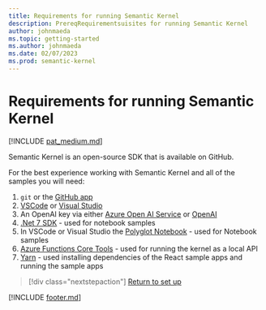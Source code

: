 ```yaml
---
title: Requirements for running Semantic Kernel
description: PrereqRequirementsuisites for running Semantic Kernel
author: johnmaeda
ms.topic: getting-started
ms.author: johnmaeda
ms.date: 02/07/2023
ms.prod: semantic-kernel
---
```

# Requirements for running Semantic Kernel

[!INCLUDE [pat_medium.md](../includes/pat_medium.md)]

Semantic Kernel is an open-source SDK that is available on GitHub.  

For the best experience working with Semantic Kernel and all of the samples you will need:

1. `git` or the [GitHub app](https://desktop.github.com/) 
2. [VSCode](https://code.visualstudio.com/Download) or [Visual Studio](https://visualstudio.microsoft.com/downloads/) 
3. An OpenAI key via either [Azure Open AI Service](https://learn.microsoft.com/azure/cognitive-services/openai/quickstart?pivots=programming-language-studio) or [OpenAI](https://openai.com/api/)
4. [.Net 7 SDK](https://dotnet.microsoft.com/en-us/download) - used for notebook samples
5. In VSCode or Visual Studio the [Polyglot Notebook](https://marketplace.visualstudio.com/items?itemName=ms-dotnettools.dotnet-interactive-vscode) - used for Notebook samples
6. [Azure Functions Core Tools](https://learn.microsoft.com/azure/azure-functions/functions-run-local) - used for running the kernel as a local API
7. [Yarn](https://yarnpkg.com/getting-started/install) - used installing dependencies of the React sample apps and running the sample apps

> [!div class="nextstepaction"]
> [Return to set up](setup)

[!INCLUDE [footer.md](../includes/footer.md)]
